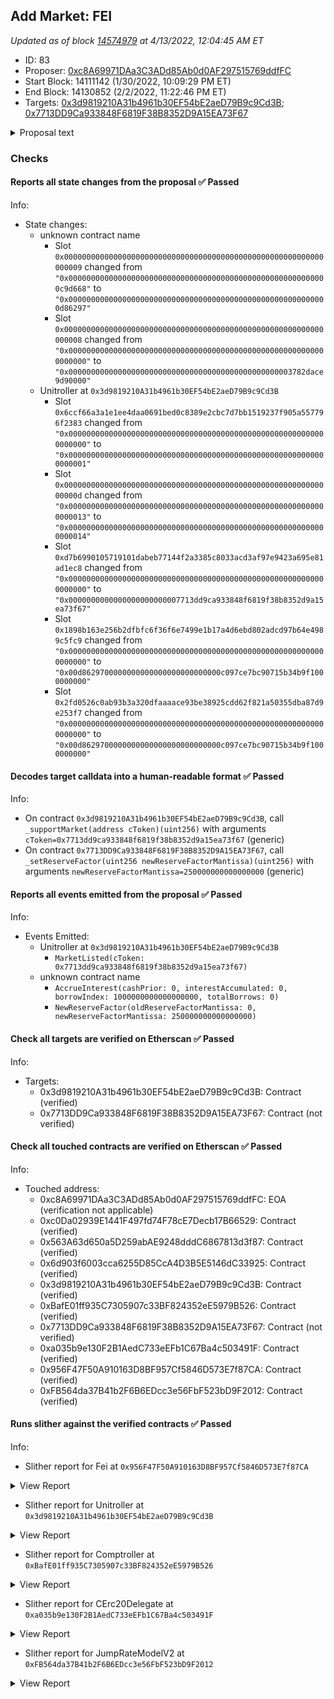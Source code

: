 ## Add Market: FEI

_Updated as of block [14574979](https://etherscan.io/block/14574979) at 4/13/2022, 12:04:45 AM ET_

- ID: 83
- Proposer: [0xc8A69971DAa3C3ADd85Ab0d0AF297515769ddfFC](https://etherscan.io/address/0xc8A69971DAa3C3ADd85Ab0d0AF297515769ddfFC)
- Start Block: 14111142 (1/30/2022, 10:09:29 PM ET)
- End Block: 14130852 (2/2/2022, 11:22:46 PM ET)
- Targets: [0x3d9819210A31b4961b30EF54bE2aeD79B9c9Cd3B](https://etherscan.io/address/0x3d9819210A31b4961b30EF54bE2aeD79B9c9Cd3B#code); [0x7713DD9Ca933848F6819F38B8352D9A15EA73F67](https://etherscan.io/address/0x7713DD9Ca933848F6819F38B8352D9A15EA73F67#code)

<details>
  <summary>Proposal text</summary>

> # Add Market: FEI
> Fei USD (FEI) is a highly scalable and decentralized algorithmic stablecoin that utilizes protocol controlled value (PCV) for peg stabilization, while maintaining highly liquid secondary markets. Users can mint FEI from ETH and other bonding curves, while FEI is redeemable at $1 USD (with a 1% fee) for ETH at the peg price.
> 
> FEI is governed by TRIBE holders who manage the PCV, backing FEI with a community-owned reserve.
> 
> This proposal serves to add a market for Fei USD (FEI) with the following parameters:
> - Interest rate model: same as cDAI, cUSDT, and cTUSD (stablecoin standard)
> - Collateral factor: 0% (standard to start)
> - Reserve factor: 25% (standard)
> - Borrow limit: none
> - COMP rewards: none (for now, pending a broader discussion)
> - Price source: Chainlink reporter anchored to [Uniswap V2 FEI/ETH](https://etherscan.io/address/0x94b0a3d511b6ecdb17ebf877278ab030acb0a878)
> 
> References:
> - [Fei Protocol](https://fei.money/)
> - [Etherscan - cFEI](https://etherscan.io/address/0x7713DD9Ca933848F6819F38B8352D9A15EA73F67)
> - [Forums discussion](https://www.comp.xyz/t/add-market-fei/2241/)
> - [Proposal simulation](https://github.com/TylerEther/compound-protocol/blob/add-market-fei/spec/sim/1001-add-market-fei/hypothetical_proposal.sim)
> 
> Proposer disclaimers, affiliations, and transparency:
> - FEI and TRIBE held over the past 90 days: none
> - Compensation for this proposal: none
> - Affiliation to FEI/TRIBE: none
</details>

### Checks
#### Reports all state changes from the proposal ✅ Passed
  




Info:
- State changes:
    - unknown contract name
        - Slot `0x0000000000000000000000000000000000000000000000000000000000000009` changed from `"0x0000000000000000000000000000000000000000000000000000000000c9d668"` to `"0x0000000000000000000000000000000000000000000000000000000000d86297"`
        - Slot `0x0000000000000000000000000000000000000000000000000000000000000008` changed from `"0x0000000000000000000000000000000000000000000000000000000000000000"` to `"0x00000000000000000000000000000000000000000000000003782dace9d90000"`
    - Unitroller at `0x3d9819210A31b4961b30EF54bE2aeD79B9c9Cd3B`
        - Slot `0x6ccf66a3a1e1ee4daa0691bed0c8389e2cbc7d7bb1519237f905a557796f2383` changed from `"0x0000000000000000000000000000000000000000000000000000000000000000"` to `"0x0000000000000000000000000000000000000000000000000000000000000001"`
        - Slot `0x000000000000000000000000000000000000000000000000000000000000000d` changed from `"0x0000000000000000000000000000000000000000000000000000000000000013"` to `"0x0000000000000000000000000000000000000000000000000000000000000014"`
        - Slot `0xd7b6990105719101dabeb77144f2a3385c8033acd3af97e9423a695e81ad1ec8` changed from `"0x0000000000000000000000000000000000000000000000000000000000000000"` to `"0x0000000000000000000000007713dd9ca933848f6819f38b8352d9a15ea73f67"`
        - Slot `0x1898b163e256b2dfbfc6f36f6e7499e1b17a4d6ebd802adcd97b64e4989c5fc9` changed from `"0x0000000000000000000000000000000000000000000000000000000000000000"` to `"0x00d8629700000000000000000000000000c097ce7bc90715b34b9f1000000000"`
        - Slot `0x2fd0526c0ab93b3a320dfaaaace93be38925cdd62f821a50355dba87d9e253f7` changed from `"0x0000000000000000000000000000000000000000000000000000000000000000"` to `"0x00d8629700000000000000000000000000c097ce7bc90715b34b9f1000000000"`

#### Decodes target calldata into a human-readable format ✅ Passed
  




Info:
- On contract `0x3d9819210A31b4961b30EF54bE2aeD79B9c9Cd3B`, call `_supportMarket(address cToken)(uint256)` with arguments `cToken=0x7713dd9ca933848f6819f38b8352d9a15ea73f67` (generic)
- On contract `0x7713DD9Ca933848F6819F38B8352D9A15EA73F67`, call `_setReserveFactor(uint256 newReserveFactorMantissa)(uint256)` with arguments `newReserveFactorMantissa=250000000000000000` (generic)

#### Reports all events emitted from the proposal ✅ Passed
  




Info:
- Events Emitted:
    - Unitroller at `0x3d9819210A31b4961b30EF54bE2aeD79B9c9Cd3B`
        - `MarketListed(cToken: 0x7713dd9ca933848f6819f38b8352d9a15ea73f67)`
    - unknown contract name
        - `AccrueInterest(cashPrior: 0, interestAccumulated: 0, borrowIndex: 1000000000000000000, totalBorrows: 0)`
        - `NewReserveFactor(oldReserveFactorMantissa: 0, newReserveFactorMantissa: 250000000000000000)`

#### Check all targets are verified on Etherscan ✅ Passed
  




Info:
- Targets:
    - 0x3d9819210A31b4961b30EF54bE2aeD79B9c9Cd3B: Contract (verified)
    - 0x7713DD9Ca933848F6819F38B8352D9A15EA73F67: Contract (not verified)

#### Check all touched contracts are verified on Etherscan ✅ Passed
  




Info:
- Touched address:
    - 0xc8A69971DAa3C3ADd85Ab0d0AF297515769ddfFC: EOA (verification not applicable)
    - 0xc0Da02939E1441F497fd74F78cE7Decb17B66529: Contract (verified)
    - 0x563A63d650a5D259abAE9248dddC6867813d3f87: Contract (verified)
    - 0x6d903f6003cca6255D85CcA4D3B5E5146dC33925: Contract (verified)
    - 0x3d9819210A31b4961b30EF54bE2aeD79B9c9Cd3B: Contract (verified)
    - 0xBafE01ff935C7305907c33BF824352eE5979B526: Contract (verified)
    - 0x7713DD9Ca933848F6819F38B8352D9A15EA73F67: Contract (not verified)
    - 0xa035b9e130F2B1AedC733eEFb1C67Ba4c503491F: Contract (verified)
    - 0x956F47F50A910163D8BF957Cf5846D573E7f87CA: Contract (verified)
    - 0xFB564da37B41b2F6B6EDcc3e56FbF523bD9F2012: Contract (verified)

#### Runs slither against the verified contracts ✅ Passed
  




Info:
- Slither report for Fei at `0x956F47F50A910163D8BF957Cf5846D573E7f87CA`

<details>
<summary>View Report</summary>

```
[92m
CoreRef.constructor(address).core (contracts/refs/CoreRef.sol#16) shadows:
	- CoreRef.core() (contracts/refs/CoreRef.sol#112-114) (function)
	- ICoreRef.core() (contracts/refs/ICoreRef.sol#23) (function)
CoreRef.setCore(address).core (contracts/refs/CoreRef.sol#95) shadows:
	- CoreRef.core() (contracts/refs/CoreRef.sol#112-114) (function)
	- ICoreRef.core() (contracts/refs/ICoreRef.sol#23) (function)
ICoreRef.setCore(address).core (contracts/refs/ICoreRef.sol#15) shadows:
	- ICoreRef.core() (contracts/refs/ICoreRef.sol#23) (function)
Fei.constructor(address).core (contracts/token/Fei.sol#26) shadows:
	- CoreRef.core() (contracts/refs/CoreRef.sol#112-114) (function)
	- ICoreRef.core() (contracts/refs/ICoreRef.sol#23) (function)
Reference: https://github.com/crytic/slither/wiki/Detector-Documentation#local-variable-shadowing[0m
[92m
Modifier CoreRef.ifMinterSelf() (contracts/refs/CoreRef.sol#20-24) does not always execute _; or revertModifier CoreRef.ifBurnerSelf() (contracts/refs/CoreRef.sol#26-30) does not always execute _; or revertReference: https://github.com/crytic/slither/wiki/Detector-Documentation#incorrect-modifier[0m
[92m
Fei.permit(address,address,uint256,uint256,uint8,bytes32,bytes32) (contracts/token/Fei.sol#157-191) uses timestamp for comparisons
	Dangerous comparisons:
	- require(bool,string)(deadline >= block.timestamp,Fei: EXPIRED) (contracts/token/Fei.sol#167)
Reference: https://github.com/crytic/slither/wiki/Detector-Documentation#block-timestamp[0m
[92m
Address.isContract(address) (@openzeppelin/contracts/utils/Address.sol#26-35) uses assembly
	- INLINE ASM (@openzeppelin/contracts/utils/Address.sol#33)
Address._verifyCallResult(bool,bytes,string) (@openzeppelin/contracts/utils/Address.sol#171-188) uses assembly
	- INLINE ASM (@openzeppelin/contracts/utils/Address.sol#180-183)
Fei.constructor(address) (contracts/token/Fei.sol#26-43) uses assembly
	- INLINE ASM (contracts/token/Fei.sol#29-31)
Reference: https://github.com/crytic/slither/wiki/Detector-Documentation#assembly-usage[0m
[92m
Different versions of Solidity is used:
	- Version used: ['>=0.6.0<0.8.0', '>=0.6.2<0.8.0', '^0.6.0', '^0.6.2']
	- >=0.6.0<0.8.0 (@openzeppelin/contracts/math/SafeMath.sol#3)
	- >=0.6.0<0.8.0 (@openzeppelin/contracts/token/ERC20/ERC20.sol#3)
	- >=0.6.0<0.8.0 (@openzeppelin/contracts/token/ERC20/ERC20Burnable.sol#3)
	- >=0.6.0<0.8.0 (@openzeppelin/contracts/token/ERC20/IERC20.sol#3)
	- >=0.6.2<0.8.0 (@openzeppelin/contracts/utils/Address.sol#3)
	- >=0.6.0<0.8.0 (@openzeppelin/contracts/utils/Context.sol#3)
	- >=0.6.0<0.8.0 (@openzeppelin/contracts/utils/Pausable.sol#3)
	- ^0.6.0 (contracts/core/ICore.sol#1)
	- ABIEncoderV2 (contracts/core/ICore.sol#2)
	- ^0.6.0 (contracts/core/IPermissions.sol#1)
	- ABIEncoderV2 (contracts/core/IPermissions.sol#2)
	- ^0.6.0 (contracts/refs/CoreRef.sol#1)
	- ABIEncoderV2 (contracts/refs/CoreRef.sol#2)
	- ^0.6.0 (contracts/refs/ICoreRef.sol#1)
	- ABIEncoderV2 (contracts/refs/ICoreRef.sol#2)
	- ^0.6.0 (contracts/token/Fei.sol#1)
	- ABIEncoderV2 (contracts/token/Fei.sol#2)
	- ^0.6.2 (contracts/token/IFei.sol#1)
	- ^0.6.2 (contracts/token/IIncentive.sol#1)
Reference: https://github.com/crytic/slither/wiki/Detector-Documentation#different-pragma-directives-are-used[0m
[92m
Address._verifyCallResult(bool,bytes,string) (@openzeppelin/contracts/utils/Address.sol#171-188) is never used and should be removed
Address.functionCall(address,bytes) (@openzeppelin/contracts/utils/Address.sol#79-81) is never used and should be removed
Address.functionCall(address,bytes,string) (@openzeppelin/contracts/utils/Address.sol#89-91) is never used and should be removed
Address.functionCallWithValue(address,bytes,uint256) (@openzeppelin/contracts/utils/Address.sol#104-106) is never used and should be removed
Address.functionCallWithValue(address,bytes,uint256,string) (@openzeppelin/contracts/utils/Address.sol#114-121) is never used and should be removed
Address.functionDelegateCall(address,bytes) (@openzeppelin/contracts/utils/Address.sol#153-155) is never used and should be removed
Address.functionDelegateCall(address,bytes,string) (@openzeppelin/contracts/utils/Address.sol#163-169) is never used and should be removed
Address.functionStaticCall(address,bytes) (@openzeppelin/contracts/utils/Address.sol#129-131) is never used and should be removed
Address.functionStaticCall(address,bytes,string) (@openzeppelin/contracts/utils/Address.sol#139-145) is never used and should be removed
Address.isContract(address) (@openzeppelin/contracts/utils/Address.sol#26-35) is never used and should be removed
Address.sendValue(address,uint256) (@openzeppelin/contracts/utils/Address.sol#53-59) is never used and should be removed
Context._msgData() (@openzeppelin/contracts/utils/Context.sol#20-23) is never used and should be removed
CoreRef._burnFeiHeld() (contracts/refs/CoreRef.sol#140-142) is never used and should be removed
CoreRef._mintFei(uint256) (contracts/refs/CoreRef.sol#144-146) is never used and should be removed
ERC20._setupDecimals(uint8) (@openzeppelin/contracts/token/ERC20/ERC20.sol#287-289) is never used and should be removed
SafeMath.div(uint256,uint256) (@openzeppelin/contracts/math/SafeMath.sol#135-138) is never used and should be removed
SafeMath.div(uint256,uint256,string) (@openzeppelin/contracts/math/SafeMath.sol#190-193) is never used and should be removed
SafeMath.mod(uint256,uint256) (@openzeppelin/contracts/math/SafeMath.sol#152-155) is never used and should be removed
SafeMath.mod(uint256,uint256,string) (@openzeppelin/contracts/math/SafeMath.sol#210-213) is never used and should be removed
SafeMath.mul(uint256,uint256) (@openzeppelin/contracts/math/SafeMath.sol#116-121) is never used and should be removed
SafeMath.tryAdd(uint256,uint256) (@openzeppelin/contracts/math/SafeMath.sol#24-28) is never used and should be removed
SafeMath.tryDiv(uint256,uint256) (@openzeppelin/contracts/math/SafeMath.sol#60-63) is never used and should be removed
SafeMath.tryMod(uint256,uint256) (@openzeppelin/contracts/math/SafeMath.sol#70-73) is never used and should be removed
SafeMath.tryMul(uint256,uint256) (@openzeppelin/contracts/math/SafeMath.sol#45-53) is never used and should be removed
SafeMath.trySub(uint256,uint256) (@openzeppelin/contracts/math/SafeMath.sol#35-38) is never used and should be removed
Reference: https://github.com/crytic/slither/wiki/Detector-Documentation#dead-code[0m
[92m
Pragma version>=0.6.0<0.8.0 (@openzeppelin/contracts/math/SafeMath.sol#3) is too complex
Pragma version>=0.6.0<0.8.0 (@openzeppelin/contracts/token/ERC20/ERC20.sol#3) is too complex
Pragma version>=0.6.0<0.8.0 (@openzeppelin/contracts/token/ERC20/ERC20Burnable.sol#3) is too complex
Pragma version>=0.6.0<0.8.0 (@openzeppelin/contracts/token/ERC20/IERC20.sol#3) is too complex
Pragma version>=0.6.2<0.8.0 (@openzeppelin/contracts/utils/Address.sol#3) is too complex
Pragma version>=0.6.0<0.8.0 (@openzeppelin/contracts/utils/Context.sol#3) is too complex
Pragma version>=0.6.0<0.8.0 (@openzeppelin/contracts/utils/Pausable.sol#3) is too complex
Pragma version^0.6.0 (contracts/core/ICore.sol#1) allows old versions
Pragma version^0.6.0 (contracts/core/IPermissions.sol#1) allows old versions
Pragma version^0.6.0 (contracts/refs/CoreRef.sol#1) allows old versions
Pragma version^0.6.0 (contracts/refs/ICoreRef.sol#1) allows old versions
Pragma version^0.6.0 (contracts/token/Fei.sol#1) allows old versions
Pragma version^0.6.2 (contracts/token/IFei.sol#1) allows old versions
Pragma version^0.6.2 (contracts/token/IIncentive.sol#1) allows old versions
solc-0.6.6 is not recommended for deployment
Reference: https://github.com/crytic/slither/wiki/Detector-Documentation#incorrect-versions-of-solidity[0m
[92m
Low level call in Address.sendValue(address,uint256) (@openzeppelin/contracts/utils/Address.sol#53-59):
	- (success) = recipient.call{value: amount}() (@openzeppelin/contracts/utils/Address.sol#57)
Low level call in Address.functionCallWithValue(address,bytes,uint256,string) (@openzeppelin/contracts/utils/Address.sol#114-121):
	- (success,returndata) = target.call{value: value}(data) (@openzeppelin/contracts/utils/Address.sol#119)
Low level call in Address.functionStaticCall(address,bytes,string) (@openzeppelin/contracts/utils/Address.sol#139-145):
	- (success,returndata) = target.staticcall(data) (@openzeppelin/contracts/utils/Address.sol#143)
Low level call in Address.functionDelegateCall(address,bytes,string) (@openzeppelin/contracts/utils/Address.sol#163-169):
	- (success,returndata) = target.delegatecall(data) (@openzeppelin/contracts/utils/Address.sol#167)
Reference: https://github.com/crytic/slither/wiki/Detector-Documentation#low-level-calls[0m
[92m
Variable Fei.DOMAIN_SEPARATOR (contracts/token/Fei.sol#18) is not in mixedCase
Reference: https://github.com/crytic/slither/wiki/Detector-Documentation#conformance-to-solidity-naming-conventions[0m
[92m
Redundant expression "this (@openzeppelin/contracts/utils/Context.sol#21)" inContext (@openzeppelin/contracts/utils/Context.sol#15-24)
Reference: https://github.com/crytic/slither/wiki/Detector-Documentation#redundant-statements[0m
[92m
symbol() should be declared external:
	- ERC20.symbol() (@openzeppelin/contracts/token/ERC20/ERC20.sol#72-74)
decimals() should be declared external:
	- ERC20.decimals() (@openzeppelin/contracts/token/ERC20/ERC20.sol#89-91)
totalSupply() should be declared external:
	- ERC20.totalSupply() (@openzeppelin/contracts/token/ERC20/ERC20.sol#96-98)
balanceOf(address) should be declared external:
	- ERC20.balanceOf(address) (@openzeppelin/contracts/token/ERC20/ERC20.sol#103-105)
transfer(address,uint256) should be declared external:
	- ERC20.transfer(address,uint256) (@openzeppelin/contracts/token/ERC20/ERC20.sol#115-118)
approve(address,uint256) should be declared external:
	- ERC20.approve(address,uint256) (@openzeppelin/contracts/token/ERC20/ERC20.sol#134-137)
transferFrom(address,address,uint256) should be declared external:
	- ERC20.transferFrom(address,address,uint256) (@openzeppelin/contracts/token/ERC20/ERC20.sol#152-156)
increaseAllowance(address,uint256) should be declared external:
	- ERC20.increaseAllowance(address,uint256) (@openzeppelin/contracts/token/ERC20/ERC20.sol#170-173)
decreaseAllowance(address,uint256) should be declared external:
	- ERC20.decreaseAllowance(address,uint256) (@openzeppelin/contracts/token/ERC20/ERC20.sol#189-192)
burnFrom(address,uint256) should be declared external:
	- ERC20Burnable.burnFrom(address,uint256) (@openzeppelin/contracts/token/ERC20/ERC20Burnable.sol#36-41)
	- Fei.burnFrom(address,uint256) (contracts/token/Fei.sol#79-87)
pause() should be declared external:
	- CoreRef.pause() (contracts/refs/CoreRef.sol#101-103)
unpause() should be declared external:
	- CoreRef.unpause() (contracts/refs/CoreRef.sol#106-108)
core() should be declared external:
	- CoreRef.core() (contracts/refs/CoreRef.sol#112-114)
tribeBalance() should be declared external:
	- CoreRef.tribeBalance() (contracts/refs/CoreRef.sol#136-138)
Reference: https://github.com/crytic/slither/wiki/Detector-Documentation#public-function-that-could-be-declared-external[0m
0x956F47F50A910163D8BF957Cf5846D573E7f87CA analyzed (14 contracts with 77 detectors), 71 result(s) found
```

</details>


- Slither report for Unitroller at `0x3d9819210A31b4961b30EF54bE2aeD79B9c9Cd3B`

<details>
<summary>View Report</summary>

```
Contract has no public source code
Traceback (most recent call last):
  File "/opt/hostedtoolcache/Python/3.10.4/x64/lib/python3.10/site-packages/slither/__main__.py", line 743, in main_impl
    ) = process_all(filename, args, detector_classes, printer_classes)
  File "/opt/hostedtoolcache/Python/3.10.4/x64/lib/python3.10/site-packages/slither/__main__.py", line 73, in process_all
    compilations = compile_all(target, **vars(args))
  File "/opt/hostedtoolcache/Python/3.10.4/x64/lib/python3.10/site-packages/crytic_compile/crytic_compile.py", line 637, in compile_all
    compilations.append(CryticCompile(target, **kwargs))
  File "/opt/hostedtoolcache/Python/3.10.4/x64/lib/python3.10/site-packages/crytic_compile/crytic_compile.py", line 117, in __init__
    self._compile(**kwargs)
  File "/opt/hostedtoolcache/Python/3.10.4/x64/lib/python3.10/site-packages/crytic_compile/crytic_compile.py", line 548, in _compile
    self._platform.compile(self, **kwargs)
  File "/opt/hostedtoolcache/Python/3.10.4/x64/lib/python3.10/site-packages/crytic_compile/platform/etherscan.py", line 256, in compile
    raise InvalidCompilation("Contract has no public source code: " + etherscan_url)
crytic_compile.platform.exceptions.InvalidCompilation: Contract has no public source code: https://api.etherscan.io/api?module=contract&action=getsourcecode&address=0x3d9819210A31b4961b30EF54bE2aeD79B9c9Cd3B
None
Error in 0x3d9819210A31b4961b30EF54bE2aeD79B9c9Cd3B
Traceback (most recent call last):
  File "/opt/hostedtoolcache/Python/3.10.4/x64/lib/python3.10/site-packages/slither/__main__.py", line 743, in main_impl
    ) = process_all(filename, args, detector_classes, printer_classes)
  File "/opt/hostedtoolcache/Python/3.10.4/x64/lib/python3.10/site-packages/slither/__main__.py", line 73, in process_all
    compilations = compile_all(target, **vars(args))
  File "/opt/hostedtoolcache/Python/3.10.4/x64/lib/python3.10/site-packages/crytic_compile/crytic_compile.py", line 637, in compile_all
    compilations.append(CryticCompile(target, **kwargs))
  File "/opt/hostedtoolcache/Python/3.10.4/x64/lib/python3.10/site-packages/crytic_compile/crytic_compile.py", line 117, in __init__
    self._compile(**kwargs)
  File "/opt/hostedtoolcache/Python/3.10.4/x64/lib/python3.10/site-packages/crytic_compile/crytic_compile.py", line 548, in _compile
    self._platform.compile(self, **kwargs)
  File "/opt/hostedtoolcache/Python/3.10.4/x64/lib/python3.10/site-packages/crytic_compile/platform/etherscan.py", line 256, in compile
    raise InvalidCompilation("Contract has no public source code: " + etherscan_url)
crytic_compile.platform.exceptions.InvalidCompilation: Contract has no public source code: https://api.etherscan.io/api?module=contract&action=getsourcecode&address=0x3d9819210A31b4961b30EF54bE2aeD79B9c9Cd3B

```

</details>


- Slither report for Comptroller at `0xBafE01ff935C7305907c33BF824352eE5979B526`

<details>
<summary>View Report</summary>

```
Contract has no public source code
Traceback (most recent call last):
  File "/opt/hostedtoolcache/Python/3.10.4/x64/lib/python3.10/site-packages/slither/__main__.py", line 743, in main_impl
    ) = process_all(filename, args, detector_classes, printer_classes)
  File "/opt/hostedtoolcache/Python/3.10.4/x64/lib/python3.10/site-packages/slither/__main__.py", line 73, in process_all
    compilations = compile_all(target, **vars(args))
  File "/opt/hostedtoolcache/Python/3.10.4/x64/lib/python3.10/site-packages/crytic_compile/crytic_compile.py", line 637, in compile_all
    compilations.append(CryticCompile(target, **kwargs))
  File "/opt/hostedtoolcache/Python/3.10.4/x64/lib/python3.10/site-packages/crytic_compile/crytic_compile.py", line 117, in __init__
    self._compile(**kwargs)
  File "/opt/hostedtoolcache/Python/3.10.4/x64/lib/python3.10/site-packages/crytic_compile/crytic_compile.py", line 548, in _compile
    self._platform.compile(self, **kwargs)
  File "/opt/hostedtoolcache/Python/3.10.4/x64/lib/python3.10/site-packages/crytic_compile/platform/etherscan.py", line 256, in compile
    raise InvalidCompilation("Contract has no public source code: " + etherscan_url)
crytic_compile.platform.exceptions.InvalidCompilation: Contract has no public source code: https://api.etherscan.io/api?module=contract&action=getsourcecode&address=0xBafE01ff935C7305907c33BF824352eE5979B526
None
Error in 0xBafE01ff935C7305907c33BF824352eE5979B526
Traceback (most recent call last):
  File "/opt/hostedtoolcache/Python/3.10.4/x64/lib/python3.10/site-packages/slither/__main__.py", line 743, in main_impl
    ) = process_all(filename, args, detector_classes, printer_classes)
  File "/opt/hostedtoolcache/Python/3.10.4/x64/lib/python3.10/site-packages/slither/__main__.py", line 73, in process_all
    compilations = compile_all(target, **vars(args))
  File "/opt/hostedtoolcache/Python/3.10.4/x64/lib/python3.10/site-packages/crytic_compile/crytic_compile.py", line 637, in compile_all
    compilations.append(CryticCompile(target, **kwargs))
  File "/opt/hostedtoolcache/Python/3.10.4/x64/lib/python3.10/site-packages/crytic_compile/crytic_compile.py", line 117, in __init__
    self._compile(**kwargs)
  File "/opt/hostedtoolcache/Python/3.10.4/x64/lib/python3.10/site-packages/crytic_compile/crytic_compile.py", line 548, in _compile
    self._platform.compile(self, **kwargs)
  File "/opt/hostedtoolcache/Python/3.10.4/x64/lib/python3.10/site-packages/crytic_compile/platform/etherscan.py", line 256, in compile
    raise InvalidCompilation("Contract has no public source code: " + etherscan_url)
crytic_compile.platform.exceptions.InvalidCompilation: Contract has no public source code: https://api.etherscan.io/api?module=contract&action=getsourcecode&address=0xBafE01ff935C7305907c33BF824352eE5979B526

```

</details>


- Slither report for CErc20Delegate at `0xa035b9e130F2B1AedC733eEFb1C67Ba4c503491F`

<details>
<summary>View Report</summary>

```
Contract has no public source code
Traceback (most recent call last):
  File "/opt/hostedtoolcache/Python/3.10.4/x64/lib/python3.10/site-packages/slither/__main__.py", line 743, in main_impl
    ) = process_all(filename, args, detector_classes, printer_classes)
  File "/opt/hostedtoolcache/Python/3.10.4/x64/lib/python3.10/site-packages/slither/__main__.py", line 73, in process_all
    compilations = compile_all(target, **vars(args))
  File "/opt/hostedtoolcache/Python/3.10.4/x64/lib/python3.10/site-packages/crytic_compile/crytic_compile.py", line 637, in compile_all
    compilations.append(CryticCompile(target, **kwargs))
  File "/opt/hostedtoolcache/Python/3.10.4/x64/lib/python3.10/site-packages/crytic_compile/crytic_compile.py", line 117, in __init__
    self._compile(**kwargs)
  File "/opt/hostedtoolcache/Python/3.10.4/x64/lib/python3.10/site-packages/crytic_compile/crytic_compile.py", line 548, in _compile
    self._platform.compile(self, **kwargs)
  File "/opt/hostedtoolcache/Python/3.10.4/x64/lib/python3.10/site-packages/crytic_compile/platform/etherscan.py", line 256, in compile
    raise InvalidCompilation("Contract has no public source code: " + etherscan_url)
crytic_compile.platform.exceptions.InvalidCompilation: Contract has no public source code: https://api.etherscan.io/api?module=contract&action=getsourcecode&address=0xa035b9e130F2B1AedC733eEFb1C67Ba4c503491F
None
Error in 0xa035b9e130F2B1AedC733eEFb1C67Ba4c503491F
Traceback (most recent call last):
  File "/opt/hostedtoolcache/Python/3.10.4/x64/lib/python3.10/site-packages/slither/__main__.py", line 743, in main_impl
    ) = process_all(filename, args, detector_classes, printer_classes)
  File "/opt/hostedtoolcache/Python/3.10.4/x64/lib/python3.10/site-packages/slither/__main__.py", line 73, in process_all
    compilations = compile_all(target, **vars(args))
  File "/opt/hostedtoolcache/Python/3.10.4/x64/lib/python3.10/site-packages/crytic_compile/crytic_compile.py", line 637, in compile_all
    compilations.append(CryticCompile(target, **kwargs))
  File "/opt/hostedtoolcache/Python/3.10.4/x64/lib/python3.10/site-packages/crytic_compile/crytic_compile.py", line 117, in __init__
    self._compile(**kwargs)
  File "/opt/hostedtoolcache/Python/3.10.4/x64/lib/python3.10/site-packages/crytic_compile/crytic_compile.py", line 548, in _compile
    self._platform.compile(self, **kwargs)
  File "/opt/hostedtoolcache/Python/3.10.4/x64/lib/python3.10/site-packages/crytic_compile/platform/etherscan.py", line 256, in compile
    raise InvalidCompilation("Contract has no public source code: " + etherscan_url)
crytic_compile.platform.exceptions.InvalidCompilation: Contract has no public source code: https://api.etherscan.io/api?module=contract&action=getsourcecode&address=0xa035b9e130F2B1AedC733eEFb1C67Ba4c503491F

```

</details>


- Slither report for JumpRateModelV2 at `0xFB564da37B41b2F6B6EDcc3e56FbF523bD9F2012`

<details>
<summary>View Report</summary>

```
Contract has no public source code
Traceback (most recent call last):
  File "/opt/hostedtoolcache/Python/3.10.4/x64/lib/python3.10/site-packages/slither/__main__.py", line 743, in main_impl
    ) = process_all(filename, args, detector_classes, printer_classes)
  File "/opt/hostedtoolcache/Python/3.10.4/x64/lib/python3.10/site-packages/slither/__main__.py", line 73, in process_all
    compilations = compile_all(target, **vars(args))
  File "/opt/hostedtoolcache/Python/3.10.4/x64/lib/python3.10/site-packages/crytic_compile/crytic_compile.py", line 637, in compile_all
    compilations.append(CryticCompile(target, **kwargs))
  File "/opt/hostedtoolcache/Python/3.10.4/x64/lib/python3.10/site-packages/crytic_compile/crytic_compile.py", line 117, in __init__
    self._compile(**kwargs)
  File "/opt/hostedtoolcache/Python/3.10.4/x64/lib/python3.10/site-packages/crytic_compile/crytic_compile.py", line 548, in _compile
    self._platform.compile(self, **kwargs)
  File "/opt/hostedtoolcache/Python/3.10.4/x64/lib/python3.10/site-packages/crytic_compile/platform/etherscan.py", line 256, in compile
    raise InvalidCompilation("Contract has no public source code: " + etherscan_url)
crytic_compile.platform.exceptions.InvalidCompilation: Contract has no public source code: https://api.etherscan.io/api?module=contract&action=getsourcecode&address=0xFB564da37B41b2F6B6EDcc3e56FbF523bD9F2012
None
Error in 0xFB564da37B41b2F6B6EDcc3e56FbF523bD9F2012
Traceback (most recent call last):
  File "/opt/hostedtoolcache/Python/3.10.4/x64/lib/python3.10/site-packages/slither/__main__.py", line 743, in main_impl
    ) = process_all(filename, args, detector_classes, printer_classes)
  File "/opt/hostedtoolcache/Python/3.10.4/x64/lib/python3.10/site-packages/slither/__main__.py", line 73, in process_all
    compilations = compile_all(target, **vars(args))
  File "/opt/hostedtoolcache/Python/3.10.4/x64/lib/python3.10/site-packages/crytic_compile/crytic_compile.py", line 637, in compile_all
    compilations.append(CryticCompile(target, **kwargs))
  File "/opt/hostedtoolcache/Python/3.10.4/x64/lib/python3.10/site-packages/crytic_compile/crytic_compile.py", line 117, in __init__
    self._compile(**kwargs)
  File "/opt/hostedtoolcache/Python/3.10.4/x64/lib/python3.10/site-packages/crytic_compile/crytic_compile.py", line 548, in _compile
    self._platform.compile(self, **kwargs)
  File "/opt/hostedtoolcache/Python/3.10.4/x64/lib/python3.10/site-packages/crytic_compile/platform/etherscan.py", line 256, in compile
    raise InvalidCompilation("Contract has no public source code: " + etherscan_url)
crytic_compile.platform.exceptions.InvalidCompilation: Contract has no public source code: https://api.etherscan.io/api?module=contract&action=getsourcecode&address=0xFB564da37B41b2F6B6EDcc3e56FbF523bD9F2012

```

</details>


